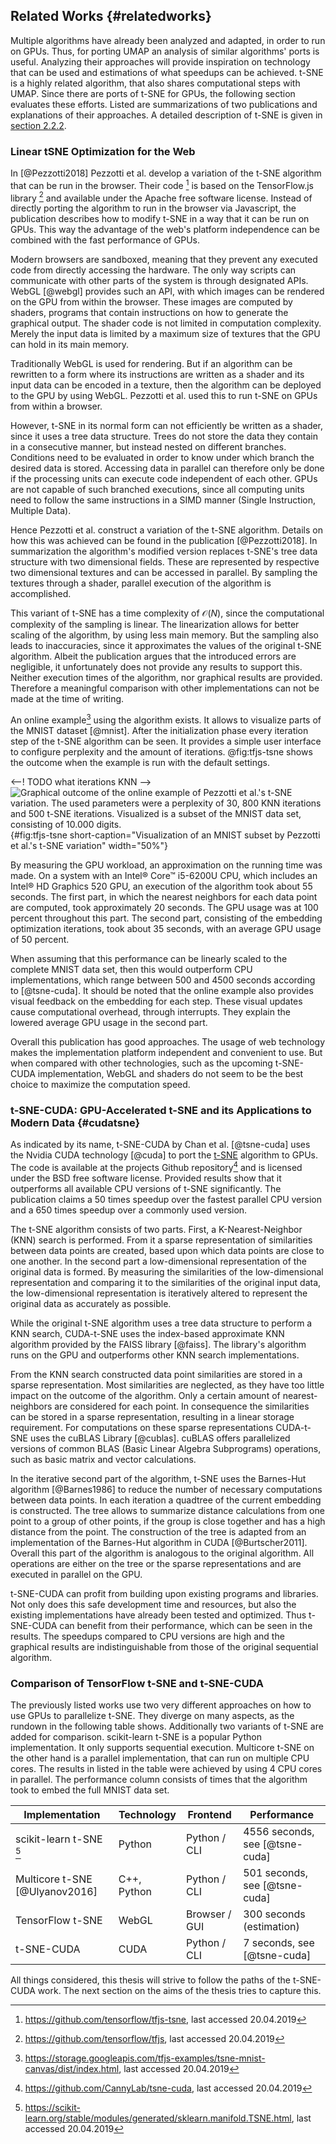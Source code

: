 ## Related Works {#relatedworks}
Multiple algorithms have already been analyzed and adapted, in order to run on GPUs.
Thus, for porting UMAP an analysis of similar algorithms' ports is useful.
Analyzing their approaches will provide inspiration on technology that can be used and estimations of what speedups can be achieved.
t-SNE is a highly related algorithm, that also shares computational steps with UMAP.
Since there are ports of t-SNE for GPUs, the following section evaluates these efforts.
Listed are summarizations of two publications and explanations of their approaches.
A detailed description of t-SNE is given in [section 2.2.2](#tsne).

### Linear tSNE Optimization for the Web
In [@Pezzotti2018] Pezzotti et al. develop a variation of the t-SNE algorithm that can be run in the browser.
Their code [^pezzoti_code] is based on the TensorFlow.js library [^tensorflow_code] and available under the Apache free software license.
Instead of directly porting the algorithm to run in the browser via Javascript, the publication describes how to modify t-SNE in a way that it can be run on GPUs.
This way the advantage of the web's platform independence can be combined with the fast performance of GPUs.

Modern browsers are sandboxed, meaning that they prevent any executed code from directly accessing the hardware.
The only way scripts can communicate with other parts of the system is through designated APIs.
WebGL [@webgl] provides such an API, with which images can be rendered on the GPU from within the browser.
These images are computed by shaders, programs that contain instructions on how to generate the graphical output.
The shader code is not limited in computation complexity.
Merely the input data is limited by a maximum size of textures that the GPU can hold in its main memory.

Traditionally WebGL is used for rendering.
But if an algorithm can be rewritten to a form where its instructions are written as a shader and its input data can be encoded in a texture, then the algorithm can be deployed to the GPU by using WebGL.
Pezzotti et al. used this to run t-SNE on GPUs from within a browser.

However, t-SNE in its normal form can not efficiently be written as a shader, since it uses a tree data structure.
Trees do not store the data they contain in a consecutive manner, but instead nested on different branches.
Conditions need to be evaluated in order to know under which branch the desired data is stored.
Accessing data in parallel can therefore only be done if the processing units can execute code independent of each other.
GPUs are not capable of such branched executions, since all computing units need to follow the same instructions in a SIMD manner (Single Instruction, Multiple Data).

Hence Pezzotti et al. construct a variation of the t-SNE algorithm.
Details on how this was achieved can be found in the publication [@Pezzotti2018].
In summarization the algorithm's modified version replaces t-SNE's tree data structure with two dimensional fields.
These are represented by respective two dimensional textures and can be accessed in parallel.
By sampling the textures through a shader, parallel execution of the algorithm is accomplished.

This variant of t-SNE has a time complexity of $\mathcal{O}(N)$, since the computational complexity of the sampling is linear.
The linearization allows for better scaling of the algorithm, by using less main memory.
But the sampling also leads to inaccuracies, since it approximates the values of the original t-SNE algorithm.
Albeit the publication argues that the introduced errors are negligible, it unfortunately does not provide any results to support this.
Neither execution times of the algorithm, nor graphical results are provided.
Therefore a meaningful comparison with other implementations can not be made at the time of writing.

<!--t-SNE uses a gradient of its objective function to iterate closer to a final result.-->
<!--Pezzotti et al. rewrite this gradient, by splitting it up into two factors.-->
<!--The attractive forces, which move data points closer to each other and the repulsive forces, that respectively do the opposite.-->
<!--Both are then shown to be computable in a linear way.-->

<!--For calculating the attractive forces, only a fixed amount of nearest-neighbors are considered.-->
<!--This is justified, since only those have a significant influence on the attraction.-->
<!--The current density distribution of transformed data points is used to normalize the attractive forces.-->
<!--It is calculated by sampling on a scalar field a linear amount of times.-->
<!--The repulsive forces are computed using a similarly sampled vector field.-->

<!--Both fields are implemented with textures.-->
<!--These are manipulated through the rest of the code, which is wrapped in a shader.-->
<!--Thus the variant manages to have linear computational complexity and running on the GPU.-->
<!--Additionally the linearization allows for better scaling of the algorithm, by using less main memory.-->

An online example[^pezzoti_online] using the algorithm exists.
It allows to visualize parts of the MNIST dataset [@mnist].
After the initialization phase every iteration step of the t-SNE algorithm can be seen.
It provides a simple user interface to configure perplexity and the amount of iterations.
@fig:tfjs-tsne shows the outcome when the example is run with the default settings.


<--! TODO what iterations KNN -->
![Graphical outcome of the online example of Pezzotti et al.'s t-SNE variation.
  The used parameters were a perplexity of 30, 800 KNN iterations and 500 t-SNE iterations.
  Visualized is a subset of the MNIST data set, consisting of 10.000 digits.
](figures/chapter1/pezzoti.png){#fig:tfjs-tsne short-caption="Visualization of an MNIST subset by Pezzotti et al.'s t-SNE variation" width="50%"}

By measuring the GPU workload, an approximation on the running time was made.
On a system with an Intel® Core™ i5-6200U CPU, which includes an Intel® HD Graphics 520 GPU, an execution of the algorithm took about 55 seconds.
The first part, in which the nearest neighbors for each data point are computed, took approximately 20 seconds.
The GPU usage was at 100 percent throughout this part.
The second part, consisting of the embedding optimization iterations, took about 35 seconds, with an average GPU usage of 50 percent.

When assuming that this performance can be linearly scaled to the complete MNIST data set, then this would outperform CPU implementations, which range between 500 and 4500 seconds according to [@tsne-cuda].
It should be noted that the online example also provides visual feedback on the embedding for each step.
These visual updates cause computational overhead, through interrupts.
They explain the lowered average GPU usage in the second part.

Overall this publication has good approaches.
The usage of web technology makes the implementation platform independent and convenient to use.
But when compared with other technologies, such as the upcoming t-SNE-CUDA implementation, WebGL and shaders do not seem to be the best choice to maximize the computation speed.

### t-SNE-CUDA: GPU-Accelerated t-SNE and its Applications to Modern Data {#cudatsne}
As indicated by its name, t-SNE-CUDA by Chan et al. [@tsne-cuda] uses the Nvidia CUDA technology [@cuda] to port the [t-SNE](#tsne) algorithm to GPUs.
The code is available at the projects Github repository[^repo_tsne_cuda] and is licensed under the BSD free software license.
Provided results show that it outperforms all available CPU versions of t-SNE significantly.
The publication claims a 50 times speedup over the fastest parallel CPU version and a 650 times speedup over a commonly used version.

The t-SNE algorithm consists of two parts.
First, a K-Nearest-Neighbor (KNN) search is performed.
From it a sparse representation of similarities between data points are created, based upon which data points are close to one another.
In the second part a low-dimensional representation of the original data is formed.
By measuring the similarities of the low-dimensional representation and comparing it to the similarities of the original input data, the low-dimensional representation is iteratively altered to represent the original data as accurately as possible.

<!--KNN-->
While the original t-SNE algorithm uses a tree data structure to perform a KNN search, CUDA-t-SNE uses the index-based approximate KNN algorithm provided by the FAISS library [@faiss].
The library's algorithm runs on the GPU and outperforms other KNN search implementations.

<!--sparse representation-->
From the KNN search constructed data point similarities are stored in a sparse representation.
Most similarities are neglected, as they have too little impact on the outcome of the algorithm.
Only a certain amount of nearest-neighbors are considered for each point.
In consequence the similarities can be stored in a sparse representation, resulting in a linear storage requirement.
For computations on these sparse representations CUDA-t-SNE uses the cuBLAS Library [@cublas].
cuBLAS offers parallelized versions of common BLAS (Basic Linear Algebra Subprograms) operations, such as basic matrix and vector calculations.

<!--barnes hut-->
In the iterative second part of the algorithm, t-SNE uses the Barnes-Hut algorithm [@Barnes1986] to reduce the number of necessary computations between data points.
In each iteration a quadtree of the current embedding is constructed.
The tree allows to summarize distance calculations from one point to a group of other points, if the group is close together and has a high distance from the point.
The construction of the tree is adapted from an implementation of the Barnes-Hut algorithm in CUDA [@Burtscher2011].
Overall this part of the algorithm is analogous to the original algorithm.
All operations are either on the tree or the sparse representations and are executed in parallel on the GPU.

t-SNE-CUDA can profit from building upon existing programs and libraries.
Not only does this safe development time and resources, but also the existing implementations have already been tested and optimized.
Thus t-SNE-CUDA can benefit from their performance, which can be seen in the results.
The speedups compared to CPU versions are high and the graphical results are indistinguishable from those of the original sequential algorithm.

### Comparison of TensorFlow t-SNE and t-SNE-CUDA
The previously listed works use two very different approaches on how to use GPUs to parallelize t-SNE.
They diverge on many aspects, as the rundown in the following table shows.
Additionally two variants of t-SNE are added for comparison.
scikit-learn t-SNE is a popular Python implementation.
It only supports sequential execution.
Multicore t-SNE on the other hand is a parallel implementation, that can run on multiple CPU cores.
The results in listed in the table were achieved by using 4 CPU cores in parallel.
The performance column consists of times that the algorithm took to embed the full MNIST data set.

|Implementation|Technology|Frontend|Performance|
|-------------------|--------------|---------------|-----------------------------|
| scikit-learn t-SNE [^scikit_src]|Python| Python / CLI  | 4556 seconds, see [@tsne-cuda]|
| Multicore t-SNE [@Ulyanov2016]|C++, Python| Python / CLI  | 501 seconds, see [@tsne-cuda]|
| TensorFlow t-SNE |WebGL  |Browser / GUI| 300 seconds (estimation)|
| t-SNE-CUDA       |CUDA|Python / CLI| 7 seconds, see [@tsne-cuda]|

All things considered, this thesis will strive to follow the paths of the t-SNE-CUDA work.
The next section on the aims of the thesis tries to capture this.

[^pezzoti_code]: https://github.com/tensorflow/tfjs-tsne, last accessed 20.04.2019
[^tensorflow_code]: https://github.com/tensorflow/tfjs, last accessed 20.04.2019
[^pezzoti_online]: https://storage.googleapis.com/tfjs-examples/tsne-mnist-canvas/dist/index.html, last accessed 20.04.2019
[^repo_tsne_cuda]: https://github.com/CannyLab/tsne-cuda, last accessed 20.04.2019
[^scikit_src]: https://scikit-learn.org/stable/modules/generated/sklearn.manifold.TSNE.html, last accessed 20.04.2019

